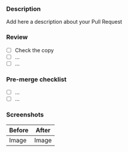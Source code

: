 ### Description

Add here a description about your Pull Request

### Review

- [ ] Check the copy
- [ ] ...
- [ ] ...

### Pre-merge checklist

- [ ] ...
- [ ] ...

### Screenshots

| Before | After |
| ------ | ----- |
| Image  | Image |